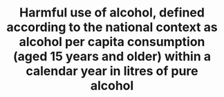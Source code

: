 ---
actual_indicator_available: Percent of persons 12 years of age and older reporting
  current binge alcohol consumption; Percent of persons 12 years of age and older
  reporting current heavy alcohol consumption.
actual_indicator_available_description: Current_binge_alcohol is defined as drinking
  five or more drinks (for males) and four or more drinks (for females) on the same
  occasion (i.e., at the same time or within a couple hours of each other) on at least
  1 day in the past 30 days (past month). Current_heavy_alcohol is defined as binge
  drinking on the same occasion on each of 5 or more days in the past 30 days (past
  month). All current (past month) heavy alcohol users are also current (past month)
  binge alcohol users.
comments_and_limitations: The 2015  and 2016 NSDUH binge alcohol and heavy alcohol
  use data are not comparable to prior survey years (2002-2014 NSDUH) due to methodological
  changes, including changing the definition begininning in 2015 for females from
  five to four drinks. See NSDUH Methodological Resource Books (MRB) for detailed
  description of each annaual NSDUH survey (https://www.samhsa.gov/data/population-data-nsduh/reports?tab=39).
data_non_statistical: false
date_metadata_updated: '2017-10-10'
date_of_national_source_publication: September 2017
goal_meta_link: http://unstats.un.org/sdgs/files/metadata-compilation/Metadata-Goal-3.pdf
goal_meta_link_page: 17
graph: bar
graph_status_notes: Graphed
graph_title: Percent of US persons 12 years of age and older reporting current heavy
  alcohol consumption
graph_type: line
graph_type_description: Bar graph
has_metadata: true
indicator: 3.5.2
indicator_name: Harmful use of alcohol, defined according to the national context
  as alcohol per capita consumption (aged 15 years and older) within a calendar year
  in litres of pure alcohol
indicator_sort_order: 03.05.02
indicator_variable: current_heavy_alcohol
layout: indicator
periodicity: 'The NSDUH is an annual data collection with data collection occurring
  continuously from early January through late December. '
permalink: /3-5-2/
published: true
reporting_status: complete
scheduled_update_by_national_source: Results from the 2017 NSDUH are scheduled for
  release by September 2018.
sdg_goal: 3
source_active_1: true
source_agency_staff_email_1: peter.tice@samhsa.hhs.gov
source_agency_staff_name_1: Peter Tice
source_agency_survey_dataset_1: U.S. Department of Health and Human Services (HHS)/Substance
  Abuse and Mental Health Services Administration (SAMHSA)/National Survey on Drug
  Use and Health (NSDUH)
source_notes_1: null
source_title_1: null
source_url_1: https://www.samhsa.gov/data/population-data-nsduh/reports
target: Strengthen the prevention and treatment of substance abuse, including narcotic
  drug abuse and harmful use of alcohol.
target_id: '3.5'
time_period: '2015 and 2016. Comparable 2002-2014 NSDUH data are not available. '
title: Harmful use of alcohol, defined according to the national context as alcohol
  per capita consumption (aged 15 years and older) within a calendar year in litres
  of pure alcohol
un_custodial_agency: WHO
un_designated_tier: '1'
unit_of_measure: Current (past month or past 30 days) binge alcohol and heavy alcohol
  use data. The 30 days reference the date of interview completed through the annual
  NSDUH data collection.
us_method_of_computation: The National Survey on Drug Use and Health (NSDUH) is an
  annual survey of the civilian, noninstitutionalized population of the United States
  aged 12 years old or older. The survey covers residents of households and individuals
  in noninstitutional group quarters (e.g., shelters, boarding houses, college dormitories,
  migratory workers' camps, halfway houses). The survey excludes people with no fixed
  address (e.g., homeless people not in shelters), military personnel on active duty,
  and residents of institutional group quarters, such as jails, nursing homes, mental
  institutions, and long-term care hospitals. The NSDUH employs a stratified multistage
  area probability sample that is designed to be representative of both the nation
  as a whole and for each of the 50 states and the District of Columbia.
variable_description: null
variable_notes: null
---